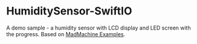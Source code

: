 # HumiditySensor-SwiftIO
A demo sample - a humidity sensor with LCD display and LED screen with the progress.
Based on [MadMachine Examples](https://github.com/madmachineio/MadExamples).
